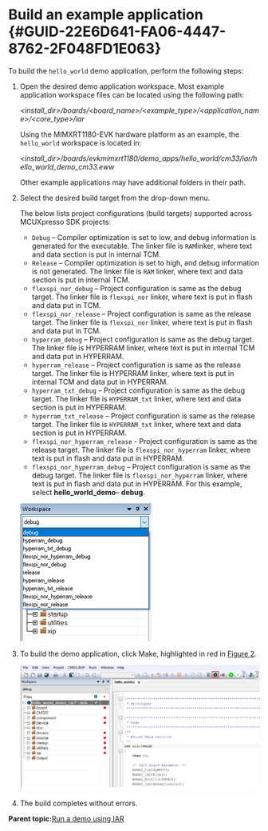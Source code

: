 # Build an example application {#GUID-22E6D641-FA06-4447-8762-2F048FD1E063}

To build the `hello_world` demo application, perform the following steps:

1.  Open the desired demo application workspace. Most example application workspace files can be located using the following path:

    *&lt;install\_dir&gt;/boards/&lt;board\_name&gt;/&lt;example\_type&gt;/&lt;application\_name&gt;/&lt;core\_type&gt;/iar*

    Using the MIMXRT1180-EVK hardware platform as an example, the `hello_world` workspace is located in:

    *&lt;install\_dir&gt;/boards/evkmimxrt1180/demo\_apps/hello\_world/cm33/iar/hello\_world\_demo\_cm33.eww*

    Other example applications may have additional folders in their path.

2.  Select the desired build target from the drop-down menu.

    The below lists project configurations \(build targets\) supported across MCUXpresso SDK projects:

    -   `Debug` – Compiler optimization is set to low, and debug information is generated for the executable. The linker file is `RAM`linker, where text and data section is put in internal TCM.
    -   `Release` – Compiler optimization is set to high, and debug information is not generated. The linker file is `RAM` linker, where text and data section is put in internal TCM.
    -   `flexspi_nor_debug` – Project configuration is same as the debug target. The linker file is `flexspi_nor` linker, where text is put in flash and data put in TCM.
    -   `flexspi_nor_release` – Project configuration is same as the release target. The linker file is `flexspi_nor` linker, where text is put in flash and data put in TCM.
    -   `hyperram_debug` – Project configuration is same as the debug target. The linker file is HYPERRAM linker, where text is put in internal TCM and data put in HYPERRAM.
    -   `hyperram_release` – Project configuration is same as the release target. The linker file is HYPERRAM linker, where text is put in internal TCM and data put in HYPERRAM.
    -   `hyperram_txt_debug` – Project configuration is same as the debug target. The linker file is `HYPERRAM_txt` linker, where text and data section is put in HYPERRAM.
    -   `hyperram_txt_release` – Project configuration is same as the release target. The linker file is `HYPERRAM_txt` linker, where text and data section is put in HYPERRAM.
    -   `flexspi_nor_hyperram_release` - Project configuration is same as the release target. The linker file is `flexspi_nor_hyperram` linker, where text is put in flash and data put in HYPERRAM.
    -   `flexspi_nor_hyperram_debug` – Project configuration is same as the debug target. The linker file is `flexspi_nor_hyperram` linker, where text is put in flash and data put in HYPERRAM.
    For this example, select **hello\_world\_demo**– **debug**.

    ![](../images/iar_demo_build_target_selection.png "Demo build target selection")

3.  To build the demo application, click Make, highlighted in red in [Figure 2](#FIG_BUILDTHEDEMOAPP).

    ![](../images/iar_build_the_demo_application.png "Build the demo application")

4.  The build completes without errors.

**Parent topic:**[Run a demo using IAR](../topics/run_a_demo_using_iar.md)

